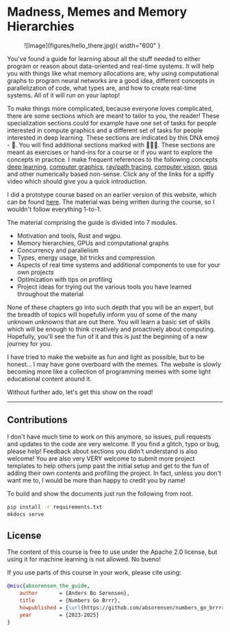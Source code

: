 # Madness, Memes and Memory Hierarchies

<figure markdown>
![Image](figures/hello_there.jpg){ width="600" }
</figure>

You've found a guide for learning about all the stuff needed to either program or reason about data-oriented
and real-time systems. It will help you with things like what memory allocations are, why using computational graphs
to program neural networks are a good idea, different concepts in parallelization of code, what types are,
and how to create real-time systems. All of it will run on your laptop!

To make things more complicated, because everyone loves complicated, there are some sections which are meant to
tailor to you, the reader! These specialization sections could for example have one set of tasks for people
interested in compute graphics and a different set of tasks for people interested in deep learning.
These sections are indicated by this DNA emoji - 🧬. You will find additional sections marked with 👨🏼‍💻.
These sections are meant as exercises or hand-ins for a course or if you want to explore the concepts
in practice. I make frequent references to the following concepts [deep learning][4], [computer graphics][3],
[ray/path tracing][1], [computer vision][5], [gpus][2] and other numerically based non-sense. Click any of the links
for a spiffy video which should give you a quick introduction.

I did a prototype course based on an earlier version of this website, which can be found [here][0]. The material
was being written during the course, so I wouldn't follow everything 1-to-1.

The material comprising the guide is divided into 7 modules.

* Motivation and tools, Rust and wgpu.
* Memory hierarchies, GPUs and computational graphs
* Concurrency and parallelism
* Types, energy usage, bit tricks and compression
* Aspects of real time systems and additional components to use for your own projects
* Optimization with tips on profiling
* Project ideas for trying out the various tools you have learned throughout the material

None of these chapters go into such depth that you will be an expert, but the breadth of topics will
hopefully inform you of some of the many unknown unknowns that are out there. You will learn a basic set of skills
which will be enough to think creatively and proactively about computing. Hopefully, you'll see the fun of it
and this is just the beginning of a new journey for you. 

I have tried to make the website as fun and light as possible, but to be honest...
I may have gone overboard with the memes. The website is slowly becoming more like a collection of
programming memes with some light educational content around it.

Without further ado, let's get this show on the road!

_________________

## Contributions
I don't have much time to work on this anymore, so issues, pull requests and updates to the code are very welcome. If you find a glitch, typo or bug, please
help! Feedback about sections you didn't understand is also welcome!
You are also very VERY welcome to submit more project templates to help others jump past the initial setup and get to the fun of adding their own
contents and profiling the project. In fact, unless you don't want me to, I would be more than happy to credit you by name!

To build and show the documents just run the following from root.

```bash
pip install -r requirements.txt
mkdocs serve
```

## License
The content of this course is free to use under the Apache 2.0 license, but using it for machine learning
is not allowed. No bueno!

If you use parts of this course in your work, please cite using:

```bibtex
@misc{absorensen_the_guide,
    author       = {Anders Bo Sørensen},
    title        = {Numbers Go Brrr},
    howpublished = {\url{https://github.com/absorensen/numbers_go_brrrr}},
    year         = {2023-2025}
}
```

[0]: https://absorensen.github.io/real-time-visual-and-machine-learning-systems/
[1]: https://www.youtube.com/watch?v=iOlehM5kNSk
[2]: https://www.youtube.com/watch?v=h9Z4oGN89MU
[3]: https://www.youtube.com/watch?v=C8YtdC8mxTU&t=1125s
[4]: https://www.youtube.com/watch?v=aircAruvnKk
[5]: https://www.youtube.com/watch?v=-4E2-0sxVUM